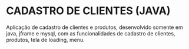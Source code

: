 <h1>CADASTRO DE CLIENTES (JAVA)</h1>
Aplicação de cadastro de clientes e produtos, desenvolvido somente em java, jframe e mysql, com as funcionalidades de cadastro de clientes, produtos, tela de loading, menu.
